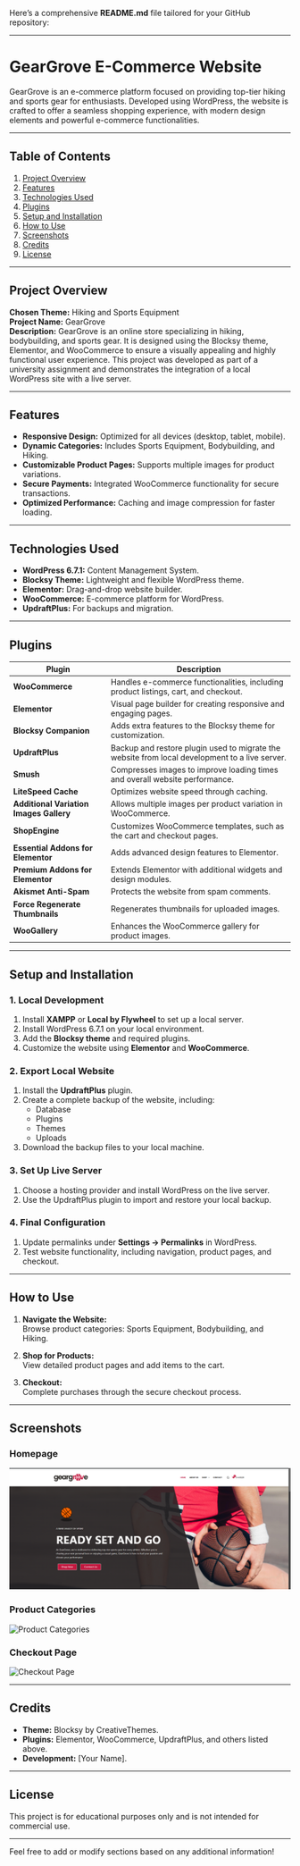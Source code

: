 Here’s a comprehensive **README.md** file tailored for your GitHub repository:

---

# GearGrove E-Commerce Website

GearGrove is an e-commerce platform focused on providing top-tier hiking and sports gear for enthusiasts. Developed using WordPress, the website is crafted to offer a seamless shopping experience, with modern design elements and powerful e-commerce functionalities.

---

## Table of Contents
1. [Project Overview](#project-overview)
2. [Features](#features)
3. [Technologies Used](#technologies-used)
4. [Plugins](#plugins)
5. [Setup and Installation](#setup-and-installation)
6. [How to Use](#how-to-use)
7. [Screenshots](#screenshots)
8. [Credits](#credits)
9. [License](#license)

---

## Project Overview

**Chosen Theme:** Hiking and Sports Equipment  
**Project Name:** GearGrove  
**Description:** GearGrove is an online store specializing in hiking, bodybuilding, and sports gear. It is designed using the Blocksy theme, Elementor, and WooCommerce to ensure a visually appealing and highly functional user experience. This project was developed as part of a university assignment and demonstrates the integration of a local WordPress site with a live server.

---

## Features

- **Responsive Design:** Optimized for all devices (desktop, tablet, mobile).
- **Dynamic Categories:** Includes Sports Equipment, Bodybuilding, and Hiking.
- **Customizable Product Pages:** Supports multiple images for product variations.
- **Secure Payments:** Integrated WooCommerce functionality for secure transactions.
- **Optimized Performance:** Caching and image compression for faster loading.

---

## Technologies Used

- **WordPress 6.7.1:** Content Management System.
- **Blocksy Theme:** Lightweight and flexible WordPress theme.
- **Elementor:** Drag-and-drop website builder.
- **WooCommerce:** E-commerce platform for WordPress.
- **UpdraftPlus:** For backups and migration.

---

## Plugins

| Plugin                                 | Description                                                                                                                                   |
|---------------------------------------|-----------------------------------------------------------------------------------------------------------------------------------------------|
| **WooCommerce**                        | Handles e-commerce functionalities, including product listings, cart, and checkout.                                                          |
| **Elementor**                          | Visual page builder for creating responsive and engaging pages.                                                                               |
| **Blocksy Companion**                  | Adds extra features to the Blocksy theme for customization.                                                                                   |
| **UpdraftPlus**                        | Backup and restore plugin used to migrate the website from local development to a live server.                                                |
| **Smush**                              | Compresses images to improve loading times and overall website performance.                                                                   |
| **LiteSpeed Cache**                    | Optimizes website speed through caching.                                                                                                      |
| **Additional Variation Images Gallery**| Allows multiple images per product variation in WooCommerce.                                                                                  |
| **ShopEngine**                         | Customizes WooCommerce templates, such as the cart and checkout pages.                                                                        |
| **Essential Addons for Elementor**     | Adds advanced design features to Elementor.                                                                                                   |
| **Premium Addons for Elementor**       | Extends Elementor with additional widgets and design modules.                                                                                 |
| **Akismet Anti-Spam**                  | Protects the website from spam comments.                                                                                                      |
| **Force Regenerate Thumbnails**        | Regenerates thumbnails for uploaded images.                                                                                                   |
| **WooGallery**                         | Enhances the WooCommerce gallery for product images.                                                                                          |

---

## Setup and Installation

### 1. Local Development
1. Install **XAMPP** or **Local by Flywheel** to set up a local server.
2. Install WordPress 6.7.1 on your local environment.
3. Add the **Blocksy theme** and required plugins.
4. Customize the website using **Elementor** and **WooCommerce**.

### 2. Export Local Website
1. Install the **UpdraftPlus** plugin.
2. Create a complete backup of the website, including:
   - Database
   - Plugins
   - Themes
   - Uploads
3. Download the backup files to your local machine.

### 3. Set Up Live Server
1. Choose a hosting provider and install WordPress on the live server.
2. Use the UpdraftPlus plugin to import and restore your local backup.

### 4. Final Configuration
1. Update permalinks under **Settings → Permalinks** in WordPress.
2. Test website functionality, including navigation, product pages, and checkout.

---

## How to Use

1. **Navigate the Website:**  
   Browse product categories: Sports Equipment, Bodybuilding, and Hiking.

2. **Shop for Products:**  
   View detailed product pages and add items to the cart.

3. **Checkout:**  
   Complete purchases through the secure checkout process.

---

## Screenshots

### Homepage
![Homepage](home.png)

### Product Categories
![Product Categories](screenshots/categories.png)

### Checkout Page
![Checkout Page](screenshots/checkout.png)

---

## Credits

- **Theme:** Blocksy by CreativeThemes.
- **Plugins:** Elementor, WooCommerce, UpdraftPlus, and others listed above.
- **Development:** [Your Name].

---

## License

This project is for educational purposes only and is not intended for commercial use.  

---

Feel free to add or modify sections based on any additional information!
